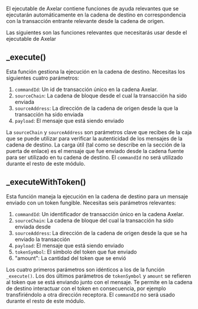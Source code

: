 El ejecutable de Axelar contiene funciones de ayuda relevantes que se ejecutarán automáticamente en la cadena de destino en correspondencia con la transacción entrante relevante desde la cadena de origen.

Las siguientes son las funciones relevantes que necesitarás usar desde el ejecutable de Axelar

## \_execute()

Esta función gestiona la ejecución en la cadena de destino. Necesitas los siguientes cuatro parámetros:

1. `commandId`: Un id de transacción único en la cadena Axelar.
2. `sourceChain`: La cadena de bloque desde el cual la transacción ha sido enviada
3. `sourceAddress`: La dirección de la cadena de origen desde la que la transacción ha sido enviada
4. `payload`: El mensaje que está siendo enviado

La `sourceChain` y `sourceAddress` son parámetros clave que recibes de la caja que se puede utilizar para verificar la autenticidad de los mensajes de la cadena de destino. La carga útil (tal como se describe en la sección de la puerta de enlace) es el mensaje que fue enviado desde la cadena fuente para ser utilizado en tu cadena de destino. El `commandId` no será utilizado durante el resto de este módulo.

## \_executeWithToken()

Esta función maneja la ejecución en la cadena de destino para un mensaje enviado con un token fungible. Necesitas seis parámetros relevantes:

1. `commandId`: Un identificador de transacción único en la cadena Axelar.
2. `sourceChain`: La cadena de bloque del cual la transacción ha sido enviada desde
3. `sourceAddress`: La dirección de la cadena de origen desde la que se ha enviado la transacción
4. `payload`: El mensaje que está siendo enviado
5. `tokenSymbol`: El símbolo del token que fue enviado
6. "amount": La cantidad del token que se envió

Los cuatro primeros parámetros son idénticos a los de la función `_execute()`. Los dos últimos parámetros de `tokenSymbol` y `amount` se refieren al token que se está enviando junto con el mensaje. Te permite en la cadena de destino interactuar con el token en consecuencia, por ejemplo transfiriéndolo a otra dirección receptora. El `commandId` no será usado durante el resto de este módulo.
